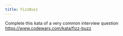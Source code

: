 ```yaml
---
title: FizzBuzz
---
```


Complete this kata of a very common interview question https://www.codewars.com/kata/fizz-buzz
